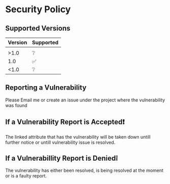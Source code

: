 # Security Policy

## Supported Versions

| Version | Supported          |
| ------- | ------------------ |
|         |                    |
| >1.0    | ❔                 |
| 1.0     | :white_check_mark: |
| <1.0    | ❔                 |
## Reporting a Vulnerability

Please Email me or create an issue under the project where the vulnerability was found

## If a Vulnerability Report is Accepted❗
The linked attribute that has the vulnerability will be taken down untill further notice or untill vulnerability issue is resolved.
## If a Vulnerabillity Report is Denied❕
The vulnerability has either been resolved, is being resolved at the moment or is a faulty report.
